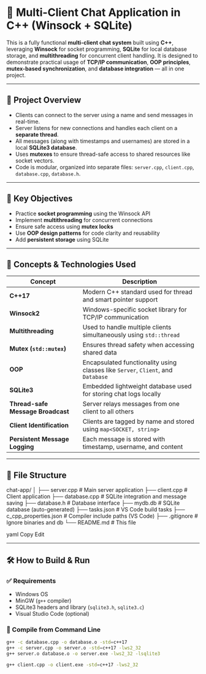# 💬 Multi-Client Chat Application in C++ (Winsock + SQLite)

This is a fully functional **multi-client chat system** built using **C++**, leveraging **Winsock** for socket programming, **SQLite** for local database storage, and **multithreading** for concurrent client handling. It is designed to demonstrate practical usage of **TCP/IP communication**, **OOP principles**, **mutex-based synchronization**, and **database integration** — all in one project.

---

## 🚀 Project Overview

- Clients can connect to the server using a name and send messages in real-time.
- Server listens for new connections and handles each client on a **separate thread**.
- All messages (along with timestamps and usernames) are stored in a local **SQLite3 database**.
- Uses **mutexes** to ensure thread-safe access to shared resources like socket vectors.
- Code is modular, organized into separate files: `server.cpp`, `client.cpp`, `database.cpp`, `database.h`.

---

## 🎯 Key Objectives

- Practice **socket programming** using the Winsock API
- Implement **multithreading** for concurrent connections
- Ensure safe access using **mutex locks**
- Use **OOP design patterns** for code clarity and reusability
- Add **persistent storage** using SQLite

---

## 🧠 Concepts & Technologies Used

| Concept | Description |
|--------|-------------|
| **C++17** | Modern C++ standard used for thread and smart pointer support |
| **Winsock2** | Windows-specific socket library for TCP/IP communication |
| **Multithreading** | Used to handle multiple clients simultaneously using `std::thread` |
| **Mutex (`std::mutex`)** | Ensures thread safety when accessing shared data |
| **OOP** | Encapsulated functionality using classes like `Server`, `Client`, and `Database` |
| **SQLite3** | Embedded lightweight database used for storing chat logs locally |
| **Thread-safe Message Broadcast** | Server relays messages from one client to all others |
| **Client Identification** | Clients are tagged by name and stored using `map<SOCKET, string>` |
| **Persistent Message Logging** | Each message is stored with timestamp, username, and content |

---

## 📂 File Structure

chat-app/
│
├── server.cpp # Main server application
├── client.cpp # Client application
├── database.cpp # SQLite integration and message saving
├── database.h # Database interface
├── mydb.db # SQLite database (auto-generated)
├── tasks.json # VS Code build tasks
├── c_cpp_properties.json # Compiler include paths (VS Code)
├── .gitignore # Ignore binaries and db
└── README.md # This file

yaml
Copy
Edit

---

## 🛠 How to Build & Run

### ✅ Requirements

- Windows OS
- MinGW (`g++` compiler)
- SQLite3 headers and library (`sqlite3.h`, `sqlite3.c`)
- Visual Studio Code (optional)

### 🔧 Compile from Command Line

```bash
g++ -c database.cpp -o database.o -std=c++17
g++ -c server.cpp -o server.o -std=c++17 -lws2_32
g++ server.o database.o -o server.exe -lws2_32 -lsqlite3

g++ client.cpp -o client.exe -std=c++17 -lws2_32
